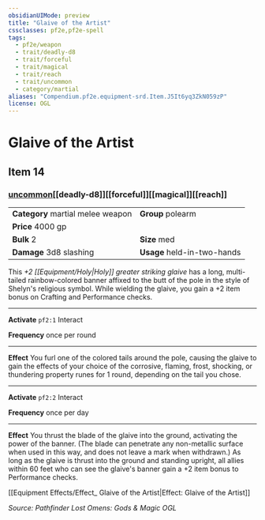 ```yaml
---
obsidianUIMode: preview
title: "Glaive of the Artist"
cssclasses: pf2e,pf2e-spell
tags:
  - pf2e/weapon
  - trait/deadly-d8
  - trait/forceful
  - trait/magical
  - trait/reach
  - trait/uncommon
  - category/martial
aliases: "Compendium.pf2e.equipment-srd.Item.J5It6yq3ZkN059zP"
license: OGL
---
```

# Glaive of the Artist
## Item 14
### [uncommon](uncommon "Uncommon Rarity Trait")[[deadly-d8]][[forceful]][[magical]][[reach]]

|  |  |
| -- | -- |
| **Category** martial melee weapon | **Group** polearm |
| **Price** 4000 gp |  |
| **Bulk** 2 | **Size** med |
| **Damage** 3d8 slashing  | **Usage** held-in-two-hands |



This _+2 [[Equipment/Holy|Holy]] greater striking glaive_ has a long, multi-tailed rainbow-colored banner affixed to the butt of the pole in the style of Shelyn's religious symbol. While wielding the glaive, you gain a +2 item bonus on Crafting and Performance checks.

* * *

**Activate** `pf2:1` Interact

**Frequency** once per round

* * *

**Effect** You furl one of the colored tails around the pole, causing the glaive to gain the effects of your choice of the corrosive, flaming, frost, shocking, or thundering property runes for 1 round, depending on the tail you chose.

* * *

**Activate** `pf2:2` Interact

**Frequency** once per day

* * *

**Effect** You thrust the blade of the glaive into the ground, activating the power of the banner. (The blade can penetrate any non-metallic surface when used in this way, and does not leave a mark when withdrawn.) As long as the glaive is thrust into the ground and standing upright, all allies within 60 feet who can see the glaive's banner gain a +2 item bonus to Performance checks.

[[Equipment Effects/Effect_ Glaive of the Artist|Effect: Glaive of the Artist]]

*Source: Pathfinder Lost Omens: Gods & Magic*
*OGL*
